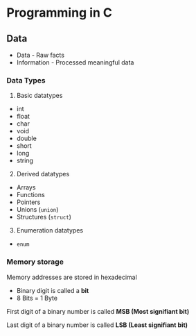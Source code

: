 # Programming in C

## Data

* Data - Raw facts
* Information - Processed meaningful data

### Data Types

1. Basic datatypes

* int
* float
* char
* void
* double
* short
* long
* string

2. Derived datatypes

* Arrays
* Functions
* Pointers
* Unions (`union`)
* Structures (`struct`)

3. Enumeration datatypes

* `enum`

### Memory storage

Memory addresses are stored in hexadecimal

* Binary digit is called a __bit__
* 8 Bits = 1 Byte

First digit of a binary number is called __MSB (Most signifiant bit)__

Last digit of a binary number is called __LSB (Least signifiant bit)__
